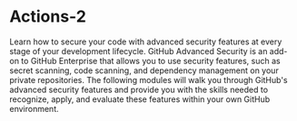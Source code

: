 # Actions-2
Learn how to secure your code with advanced security features at every stage of your development lifecycle. GitHub Advanced Security is an add-on to GitHub Enterprise that allows you to use security features, such as secret scanning, code scanning, and dependency management on your private repositories. The following modules will walk you through GitHub's advanced security features and provide you with the skills needed to recognize, apply, and evaluate these features within your own GitHub environment.